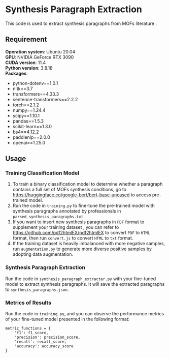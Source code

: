 # Synthesis Paragraph Extraction
This code is used to extract synthesis paragraphs from MOFs literature .
## Requirement
**Operation system**: Ubuntu 20.04  
**GPU**: NVIDIA GeForce RTX 3090  
**CUDA version**: 11.4  
**Python version**: 3.8.18   
**Packages**:  

- python-dotenv==1.0.1
- nltk==3.7
- transformers==4.33.3
- sentence-transformers==2.2.2
- torch==2.1.2
- numpy==1.24.4
- scipy==1.10.1
- pandas==1.5.3
- scikit-learn==1.3.0
- bs4==4.12.2
- paddlenlp==2.0.0
- openai==1.25.0

## Usage
### Training Classification Model
1.  To train a binary classification model to determine whether a paragraph contains a full set of MOFs synthesis conditions, go to https://huggingface.co/google-bert/bert-base-uncased to access pre-trained model. 
2. Run the code in `training.py` to fine-tune the pre-trained model with synthesis paragraphs annotated by professionals in `parsed_synthesis_paragraphs.txt`. 
3. If you want to insert new synthesis paragraphs in `PDF` format to supplement your training dataset ,  you can refer to https://github.com/pdf2htmlEX/pdf2htmlEX to convert `PDF` to `HTML` format, then run `convert.js` to convert `HTML` to `txt` format.
4. If the training dataset is heavily imbalanced with more negative samples, run `augmentation.py` to generate more diverse  positive samples by adopting data augmentation.

### Synthesis Paragraph Extraction        
Run the code in `synthesis_paragraph_extracter.py` with your fine-tuned model to extract synthesis paragraphs. It will save the extracted paragraphs to `synthesis_paragraphs.json`.

### Metrics of Results
Run the code in `training.py`, and you can observe the performance metrics of your fine-tuned model presented in the following format: 

```
metric_functions = {
    'f1': f1_score,
    'precision': precision_score,
    'recall': recall_score,
    'accuracy': accuracy_score
}
```

